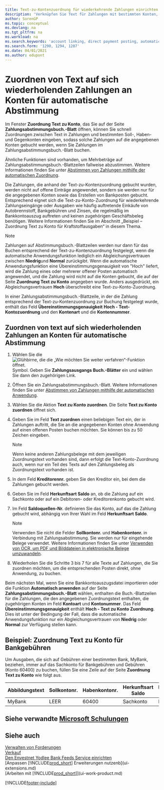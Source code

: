 ```yaml
---
title: Text-zu-Kontenzuordnung für wiederkehrende Zahlungen einrichten
description: 'Verknüpfen Sie Text für Zahlungen mit bestimmten Konten, so dass Zahlungen auf die Konten gebucht werden, wenn Sie das Zahlungsabstimmungsbuch.-Blatt buchen.'
author: SorenGP
ms.topic: conceptual
ms.devlang: na
ms.tgt_pltfrm: na
ms.workload: na
ms.search.keywords: 'account linking, direct payment posting, automatic payment processing, reconcile payment, recurring expense, recurring cash receipt'
ms.search.form: '1290, 1294, 1287'
ms.date: 04/01/2021
ms.author: edupont
---
```

# <a name="map-text-on-recurring-payments-to-accounts-for-automatic-reconciliation" />Zuordnen von Text auf sich wiederholenden Zahlungen an Konten für automatische Abstimmung

Im Fenster **Zuordnung Text zu Konto**, das Sie auf der Seite **Zahlungsabstimmungsbuch.-Blatt** öffnen, können Sie schnell Zuordnungen zwischen Text in Zahlungen und bestimmten Soll-, Haben- und Gegenkonten eingeben, sodass solche Zahlungen auf die angegebenen Konten gebucht werden, wenn Sie Zahlungen im Zahlungsabstimmungsbuch.-Blatt buchen.

Ähnliche Funktionen sind vorhanden, um Mehrbeträge auf Zahlungsabstimmungsbuch.-Blattzeilen fallweise abzustimmen. Weitere Informationen finden Sie unter [Abstimmen von Zahlungen mithilfe der automatischen Zuordnung](receivables-how-reconcile-payments-cannot-apply-auto.md).

Die Zahlungen, die anhand der Text-zu-Kontenzuordnung gebucht wurden, werden nicht auf offene Einträge angewendet, sondern sie werden nur für die angegebenen Konten sowie das Erstellen von Bankposten gebucht. Entsprechend eignet sich die Text-zu-Konto-Zuordnung für wiederkehrende Zahlungseingänge oder Ausgaben wie häufig auftretende Einkäufe von Autobrennstoff, Bankgebühren und Zinsen, die regelmäßig im Bankkontoauszug auftreten und keinen zugehörigen Geschäftsbeleg benötigen. Weitere Informationen finden Sie im Abschnitt „Beispiel – Zuordnung Text zu Konto für Kraftstoffausgaben“ in diesem Thema.

> [!NOTE]  
>   Zahlungen auf Abstimmungsbuch.-Blattzeilen werden nur dann für das Buchen entsprechend der Text-zu-Kontenzuordnung festgelegt, wenn die automatische Anwendungsfunktion lediglich ein Abgleichungsvertrauen zwischen **Niedrig**und **Normal** zurückgibt. Wenn die automatische Anwendungsfunktion eine Übereinstimmungsgenauigkeit von "Hoch" liefert, wird die Zahlung eines oder mehrerer offener Posten automatisch angewendet, und die Zahlung wird nicht auf die Konten gebucht, die auf der Seite **Zuordnung Text zu Konto** angegeben wurde. Anders ausgedrückt, ein Abgleichungsvertrauen **Hoch** überschreibt eine Text-zu-Konto-Zuordnung.

In einer Zahlungsabstimmungsbuch.-Blattzeile, in der die Zahlung entsprechend der Text-zu-Kontenzuordnung zur Buchung festgelegt wurde, enthält das Feld **Übereinstimmungsgenauigkeit** **Hoch - Text-Kontozuordnung** und den **Kontenart** und die **Kontennummer**.

## <a name="to-map-text-on-recurring-payments-to-accounts-for-automatic-reconciliation" />Zuordnen von text auf sich wiederholenden Zahlungen an Konten für automatische Abstimmung

1. Wählen Sie die ![Glühbirne, die die „Wie möchten Sie weiter verfahren“-Funktion öffnet.](media/ui-search/search_small.png "Tell me-Funktion") Symbol. Geben Sie **Zahlungsausgangs Buch.-Blätter** ein und wählen Sie dann den zugehörigen Link.
2. Öffnen Sie ein Zahlungsabstimmungsbuch.-Blatt. Weitere Informationen finden Sie unter [Abstimmen von Zahlungen mithilfe der automatischen Anwendung](receivables-how-reconcile-payments-auto-application.md).
3. Wählen Sie die Aktion **Text zu Konto zuordnen**. Die Seite **Text zu Konto zuordnen** öffnet sich.
4. Geben Sie im Feld **Text zuordnen** einen beliebigen Text ein, der in Zahlungen auftritt, die Sie an die angegebenen Konten ohne Anwendung auf einen offenen Posten buchen möchten. Sie können bis zu 50 Zeichen eingeben.

    > [!NOTE]  
    >   Wenn keine anderen Zahlungsbelege mit dem jeweiligen Zuordnungstext vorhanden sind, dann erfolgt die Text-Konto-Zuordnung auch, wenn nur ein Teil des Texts auf den Zahlungsbeleg als Zuordnungstext vorhanden ist.
5. In dem Feld **Kreditorennr.** geben Sie den Kreditor ein, bei dem die Zahlungen gebucht werden.
6. Geben Sie im Feld **Herkunftsart Saldo** an, ob die Zahlung auf ein Sachkonto oder auf ein Debitoren- oder Kreditorenkonto gebucht wird.
7. Im Feld **Saldoquellen-Nr.** definieren Sie das Konto, auf das die Zahlung gebucht wird, abhängig von Ihrer Wahl im Feld **Herkunftsart Saldo**.

    > [!NOTE]
    > Verwenden Sie nicht die Felder **Sollkontonr.** und **Habenkontonr.** in Verbindung mit Zahlungsabstimmung. Sie werden nur für eingehende Belege verwendet. Weitere Informationen finden Sie unter [Verwenden von OCR, um PDF und Bilddateien in elektronische Belege umzuwandeln](across-how-use-ocr-pdf-images-files.md).

8. Wiederholen Sie die Schritte 3 bis 7 für alle Texte auf Zahlungen, die Sie zuordnen möchten, um die entsprechenden Posten direkt, ohne Anwendung, zu buchen.

Beim nächsten Mal, wenn Sie eine Bankkontoauszugsdatei importieren oder die Funktion **Automatisch anwenden** auf der Seite **Zahlungsabstimmungsbuch.-Blatt** wählen, enthalten die Buch.-Blattzeilen für die Zahlungen, die den angegebenen Zuordnungstext enthalten, die zugehörigen Konten im Feld **Kontoart** und **Kontonummer**. Das Feld **Übereinstimmungsgenauigkeit** enthält **Hoch - Text zu Konto Zuordnung**. Dies ist unter der Bedingung der Fall, dass die automatische Anwendungsfunktion nur ein Abgleichungsvertrauen von **Niedrig** oder **Normal** zur Verfügung stellen kann.

## <a name="example-text-to-account-mapping-for-bank-fees" />Beispiel: Zuordnung Text zu Konto für Bankgebühren

Um Ausgaben, die sich auf Gebühren einer bestimmten Bank, MyBank, beziehen, immer auf das Sachkonto für Bankgebühren und Gebühren (Konto 60400) zu buchen, füllen Sie eine Zeile auf der Seite **Zuordnung Text zu Konto** wie folgt aus.

| Abbildungstext | Sollkontonr. | Habenkontonr. | Herkunftsart Saldo | Herkunftsnr. Saldo |
| --- | --- | --- | --- | --- |
| MyBank |LEER |60400|Sachkonto |LEER |

## <a name="see-related-microsoft-trainingtrainingmodulesuse-journals-dynamics-365-business-central" />Siehe verwandte [Microsoft Schulungen](/training/modules/use-journals-dynamics-365-business-central/)

## <a name="see-also" />Siehe auch

[Verwalten von Forderungen](receivables-manage-receivables.md)  
[Verkauf](sales-manage-sales.md)  
[Den Envestnet Yodlee Bank Feeds Service einrichten](bank-how-setup-bank-statement-service.md)  
[Anpassen [!INCLUDE[prod_short](includes/prod_short.md)] Erweiterungen nutzenb](ui-extensions.md)  
[Arbeiten mit [!INCLUDE[prod_short](includes/prod_short.md)]](ui-work-product.md)


[!INCLUDE[footer-include](includes/footer-banner.md)]

